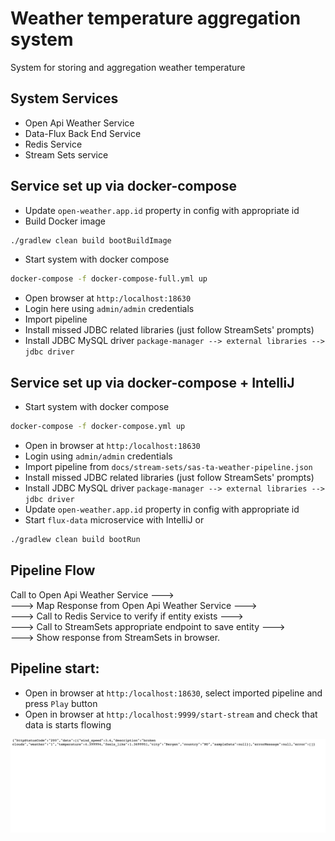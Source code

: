 # Weather temperature aggregation system
System for storing and aggregation weather temperature

## System Services
- Open Api Weather Service
- Data-Flux Back End Service
- Redis Service
- Stream Sets service

## Service set up via docker-compose
- Update `open-weather.app.id` property in config with appropriate id
- Build Docker image
```bash
./gradlew clean build bootBuildImage
```
- Start system with docker compose
```bash
docker-compose -f docker-compose-full.yml up
```
- Open browser at `http:/localhost:18630` 
- Login here using `admin/admin` credentials
- Import pipeline
- Install missed JDBC related libraries (just follow StreamSets' prompts)
- Install JDBC MySQL driver `package-manager --> external libraries --> jdbc driver`

## Service set up via docker-compose + IntelliJ
- Start system with docker compose
```bash
docker-compose -f docker-compose.yml up
```
- Open in browser at `http:/localhost:18630`
- Login using `admin/admin` credentials
- Import pipeline from `docs/stream-sets/sas-ta-weather-pipeline.json`
- Install missed JDBC related libraries (just follow StreamSets' prompts)
- Install JDBC MySQL driver `package-manager --> external libraries --> jdbc driver`
- Update `open-weather.app.id` property in config with appropriate id
- Start `flux-data` microservice with IntelliJ or
```bash
./gradlew clean build bootRun
```
## Pipeline Flow
Call to Open Api Weather Service ---> <br>
---> Map Response from Open Api Weather Service ---> <br> 
---> Call to Redis Service to verify if entity exists ---> <br>
---> Call to StreamSets appropriate endpoint to save entity ---> <br>
---> Show response from StreamSets in browser.

## Pipeline start:
- Open in browser at `http:/localhost:18630`, select imported pipeline and press `Play` button
- Open in browser at `http:/localhost:9999/start-stream` and check that data is starts flowing
<p align="left">
    <img src="docs/images/stream-sets-response.gif" width="1000px" alt="stream-sets-response">
</p>


